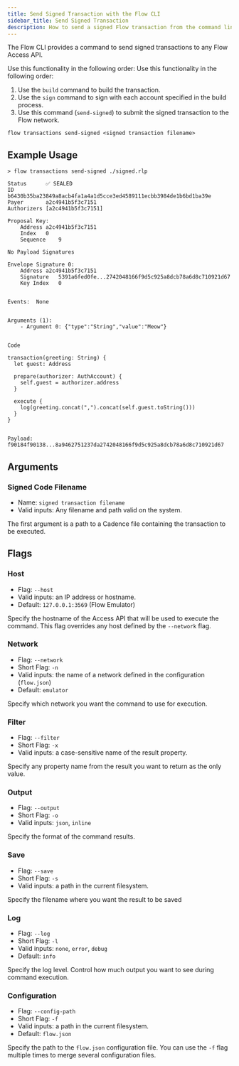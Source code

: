 ```yaml
---
title: Send Signed Transaction with the Flow CLI
sidebar_title: Send Signed Transaction
description: How to send a signed Flow transaction from the command line
---
```


The Flow CLI provides a command to send signed transactions to
any Flow Access API.

Use this functionality in the following order:
Use this functionality in the following order:
1. Use the `build` command to build the transaction.
2. Use the `sign` command to sign with each account specified in the build process.
3. Use this command (`send-signed`) to submit the signed transaction to the Flow network.

```shell
flow transactions send-signed <signed transaction filename>
```

## Example Usage

```shell
> flow transactions send-signed ./signed.rlp
    
Status		✅ SEALED
ID		b6430b35ba23849a8acb4fa1a4a1d5cce3ed4589111ecbb3984de1b6bd1ba39e
Payer		a2c4941b5f3c7151
Authorizers	[a2c4941b5f3c7151]

Proposal Key:	
    Address	a2c4941b5f3c7151
    Index	0
    Sequence	9

No Payload Signatures

Envelope Signature 0:
    Address	a2c4941b5f3c7151
    Signature	5391a6fed0fe...2742048166f9d5c925a8dcb78a6d8c710921d67
    Key Index	0


Events:	 None


Arguments (1):
    - Argument 0: {"type":"String","value":"Meow"}


Code

transaction(greeting: String) {
  let guest: Address

  prepare(authorizer: AuthAccount) {
    self.guest = authorizer.address
  }

  execute {
    log(greeting.concat(",").concat(self.guest.toString()))
  }
}


Payload:
f90184f90138...8a9462751237da2742048166f9d5c925a8dcb78a6d8c710921d67

```


## Arguments

### Signed Code Filename
- Name: `signed transaction filename`
- Valid inputs: Any filename and path valid on the system.

The first argument is a path to a Cadence file containing the
transaction to be executed.

## Flags

### Host

- Flag: `--host`
- Valid inputs: an IP address or hostname.
- Default: `127.0.0.1:3569` (Flow Emulator)

Specify the hostname of the Access API that will be
used to execute the command. This flag overrides
any host defined by the `--network` flag.

### Network

- Flag: `--network`
- Short Flag: `-n`
- Valid inputs: the name of a network defined in the configuration (`flow.json`)
- Default: `emulator`

Specify which network you want the command to use for execution.

### Filter

- Flag: `--filter`
- Short Flag: `-x`
- Valid inputs: a case-sensitive name of the result property.

Specify any property name from the result you want to return as the only value.

### Output

- Flag: `--output`
- Short Flag: `-o`
- Valid inputs: `json`, `inline`

Specify the format of the command results.

### Save

- Flag: `--save`
- Short Flag: `-s`
- Valid inputs: a path in the current filesystem.

Specify the filename where you want the result to be saved

### Log

- Flag: `--log`
- Short Flag: `-l`
- Valid inputs: `none`, `error`, `debug`
- Default: `info`

Specify the log level. Control how much output you want to see during command execution.

### Configuration

- Flag: `--config-path`
- Short Flag: `-f`
- Valid inputs: a path in the current filesystem.
- Default: `flow.json`

Specify the path to the `flow.json` configuration file.
You can use the `-f` flag multiple times to merge
several configuration files.
